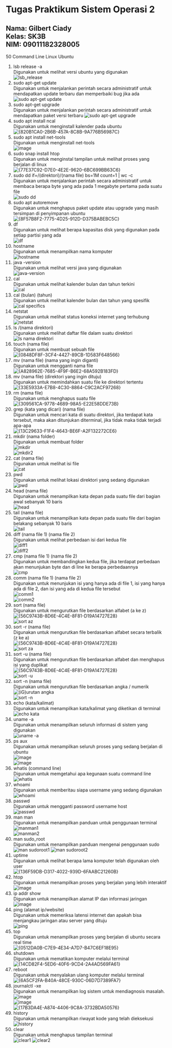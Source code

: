 # Tugas Praktikum Sistem Operasi 2
Nama: Gilbert Ciady  
Kelas: SK3B  
NIM: 09011182328005  
---  
50 Command Line Linux Ubuntu
1. lsb release -a  
   Digunakan untuk melihat versi ubuntu yang digunakan  
   ![lsb_release](https://github.com/user-attachments/assets/dfde309f-5b57-43a2-a4e6-b7c35827c837)  
2. sudo apt-get update  
   Digunakan untuk menjalankan perintah secara administratif untuk mendapatkan update terbaru dan memperbaiki bug jika ada  
   ![sudo apt-get update](https://github.com/user-attachments/assets/5798576d-cbd1-4244-89f6-d2a30bea365b)  
3. sudo apt-get upgrade  
   Digunakan untuk menjalankan perintah secara administratif untuk mendapatkan paket versi terbaru
   ![sudo apt-get upgrade](https://github.com/user-attachments/assets/cecd69aa-e4b8-4796-9862-3fdeaca67276)
4. sudo apt install ncal  
   Digunakan untuk menginstall kalender pada ubuntu  
   ![{820B1CA0-2B6B-457A-8C8B-9A776B56987C}](https://github.com/user-attachments/assets/789f13a5-afc5-40a7-b427-5ca302188988)
5. sudo apt install net-tools  
   Digunakan untuk menginstall net-tools  
   ![image](https://github.com/user-attachments/assets/e6a1fc50-3818-4a34-86bf-185ec70b4439)
6. sudo snap install htop  
   Digunakan untuk menginstal tampilan untuk melihat proses yang berjalan di linux  
   ![{77E37C92-D7E0-4E2E-9620-6BC699BB63C6}](https://github.com/user-attachments/assets/0fe410c8-e2f2-43e3-9ff9-12779c008fc9)  
7. sudo dd if=/(direktori)/(nama file) bs=1M count=1 | wc -c  
   Digunakan untuk menjalankan perintah secara administratif untuk membaca berapa byte yang ada pada 1 megabyte pertama pada suatu file  
   ![sudo dd](https://github.com/user-attachments/assets/8ed6ebda-7e22-414a-a152-8375ade29bee)
8. sudo apt autoremove  
   Digunakan untuk menghapus paket update atau upgrade yang masih tersimpan di penyimpanan ubuntu  
   ![{8F57B8F2-7775-4D25-912D-D375BABEBC5C}](https://github.com/user-attachments/assets/05832043-aa6e-4c93-b624-a699f41483c8)  
9. df  
   Digunakan untuk melihat berapa kapasitas disk yang digunakan pada setiap partisi yang ada  
   ![df](https://github.com/user-attachments/assets/4940f48e-3814-4061-8397-435b2e27c074)  
10. hostname  
   Digunakan untuk menampilkan nama komputer  
   ![hostname](https://github.com/user-attachments/assets/d806967e-e9b1-4a74-afe1-14cddc3b1a90)  
11. java -version  
   Digunakan untuk melihat versi java yang digunakan  
   ![java-version](https://github.com/user-attachments/assets/7cbe72fe-615b-4676-bf13-621e4ab9bfd5)  
12. cal  
   Digunakan untuk melihat kalender bulan dan tahun terkini  
   ![cal](https://github.com/user-attachments/assets/4697c519-1ad7-4af3-8a6d-99268b2299a6)  
13. cal (bulan) (tahun)  
    Digunakan untuk melihat kalender bulan dan tahun yang spesifik  
    ![cal specifics](https://github.com/user-attachments/assets/d3ab9386-6ea4-40e3-a2a1-66824da73f75)  
14. netstat  
    Digunakan untuk melihat status koneksi internet yang terhubung  
    ![netstat](https://github.com/user-attachments/assets/c6f9d026-c9b3-4cde-8623-44891423e731)  
15. ls /(nama direktori)  
    Digunakan untuk melihat daftar file dalam suatu direktori  
    ![ls nama direktori](https://github.com/user-attachments/assets/99bcc699-9ac6-416c-91bb-79b2ee6c0c74)
16. touch (nama file)  
    Digunakan untuk membuat sebuah file  
    ![{0848DF8F-3CF4-4427-89CB-1D583F648566}](https://github.com/user-attachments/assets/7a9d5a62-f2f4-4dd9-a471-af8349ab35ed)
17. mv (nama file) (nama yang ingin diganti)  
    Digunakan untuk mengganti nama file  
    ![{A828962E-7685-4F9F-B6E2-68A592B183FD}](https://github.com/user-attachments/assets/9c0ba1c7-2a05-425a-8bda-901e9939224b)  
18. mv (nama file) (direktori yang ingin dituju)  
    Digunakan untuk memindahkan suatu file ke direktori tertentu  
    ![{33E5933A-E7B8-4C30-8864-C9C2ACF97268}](https://github.com/user-attachments/assets/70e362b4-e495-481e-88d0-dd2ec938c4b7)  
19. rm (nama file)  
    Digunakan untuk menghapus suatu file  
    ![{309561CA-9778-4689-98A5-E22E58DDE73B}](https://github.com/user-attachments/assets/ed54efec-07a9-4976-aee4-1022a85cadf0)  
20. grep (kata yang dicari) (nama file)  
    Digunakan untuk mencari kata di suatu direktori, jika terdapat kata tersebut, maka akan ditunjukan diterminal, jika tidak maka tidak terjadi apa-apa  
    ![{13C29633-F1F4-4643-BE6F-A2F132272CE6}](https://github.com/user-attachments/assets/ab5a29d2-be5c-4321-9495-e47e67605490)  
21. mkdir (nama folder)  
    Digunakan untuk membuat folder  
    ![mkdir](https://github.com/user-attachments/assets/6d191d07-873d-4d11-a7e2-337ef1ba68fe)  
    ![mkdir2](https://github.com/user-attachments/assets/5c66b8b4-d5ed-47b8-b5c8-16368e16a6b0)  
22. cat (nama file)  
    Digunakan untuk melihat isi file  
    ![cat](https://github.com/user-attachments/assets/874357be-a581-4dec-87bc-6fe2eaa8c9ff)  
23. pwd  
    Digunakan untuk melihat lokasi direktori yang sedang digunakan  
    ![pwd](https://github.com/user-attachments/assets/7d7042bc-ff63-44f3-a68d-be8b1570450b)
24. head (nama file)  
    Digunakan untuk menampilkan kata depan pada suatu file dari bagian awal sebanyak 10 baris  
    ![head](https://github.com/user-attachments/assets/157e7069-e7cd-4eab-bf64-944d083ac516)
25. tail (nama file)  
    Digunakan untuk menampilkan kata depan pada suatu file dari bagian belakang sebanyak 10 baris  
    ![tail](https://github.com/user-attachments/assets/05c8a36a-a053-4ece-a1de-3791eea47171)
26. diff (nama file 1) (nama file 2)  
    Digunakan untuk melihat perbedaan isi dari kedua file  
    ![diff1](https://github.com/user-attachments/assets/daa34b85-c435-4c3c-9cb0-cf089b6651bb)  
    ![diff2](https://github.com/user-attachments/assets/fe11fa24-e14c-457f-931a-a24a893e3b82)  
27. cmp (nama file 1) (nama file 2)  
    Digunakan untuk membandingkan kedua file, jika terdapat perbedaan akan menunjukan byte dan di line ke berapa perbedaannya  
    ![cmp](https://github.com/user-attachments/assets/98f02070-a44b-4402-8e0f-46ceae23caa2)  
28. comm (nama file 1) (nama file 2)  
    Digunakan untuk menunjukan isi yang hanya ada di file 1, isi yang hanya ada di file 2, dan isi yang ada di kedua file tersebut  
    ![comm1](https://github.com/user-attachments/assets/c8bf56f6-14ec-43a0-84ff-1e8efd51a6f0)  
    ![comm2](https://github.com/user-attachments/assets/d7424be4-e81f-408d-93df-820559cb7b85)
29. sort (nama file)  
    Digunakan untuk mengurutkan file berdasarkan alfabet (a ke z)  
    ![{56C9743B-8D6E-4C4E-8F81-D19A14727E28}](https://github.com/user-attachments/assets/b7846bdd-c165-495a-a9d0-4c9ac81c8389)  
    ![sort az](https://github.com/user-attachments/assets/22b7db2d-9d08-4e5a-897b-35b517e3ab56)  
30. sort -r (nama file)  
    Digunakan untuk mengurutkan file berdasarkan alfabet secara terbalik (z ke a)  
    ![{56C9743B-8D6E-4C4E-8F81-D19A14727E28}](https://github.com/user-attachments/assets/a5b73c67-097f-4e99-8e9f-205036982f6a)  
    ![sort za](https://github.com/user-attachments/assets/234d88bb-3038-4198-8a45-9fd80d932601)
31. sort -u (nama file)  
    Digunakan untuk mengurutkan file berdasarkan alfabet dan menghapus isi yang duplikat  
    ![{56C9743B-8D6E-4C4E-8F81-D19A14727E28}](https://github.com/user-attachments/assets/b7846bdd-c165-495a-a9d0-4c9ac81c8389)  
    ![sort -u](https://github.com/user-attachments/assets/4b776758-f7c5-45c2-8a6e-7d7656b07a2a)  
32. sort -n (nama file)  
    Digunakan untuk mengurutkan file berdasarkan angka / numerik  
    ![(iG)urutan angka](https://github.com/user-attachments/assets/c4ff78f5-4f06-4a63-8022-9031f0a56bb7)  
    ![sort -n](https://github.com/user-attachments/assets/9e8c7f60-6601-48a6-8657-82c9be791e15)  
33. echo (kata/kalimat)  
    Digunakan untuk menampilkan kata/kalimat yang diketikan di terminal  
    ![echo kata](https://github.com/user-attachments/assets/1ee6e4c2-cd25-48a9-a6fb-f3d9987f77b8)  
34. uname -a  
    Digunakan untuk menampilkan seluruh informasi di sistem yang digunakan  
    ![uname -a](https://github.com/user-attachments/assets/dd668ee8-2e26-4f46-8009-9d13b0cc301b)  
35. ps aux  
    Digunakan untuk menampilkan seluruh proses yang sedang berjalan di ubuntu  
    ![image](https://github.com/user-attachments/assets/0bac4201-17b4-4196-81d2-84db8543862d)  
    ![image](https://github.com/user-attachments/assets/952556a7-4f9d-4a90-b5c3-3920bc374091)  
36. whatis (command line)  
    Digunakan untuk memgetahui apa kegunaan suatu command line  
    ![whatis](https://github.com/user-attachments/assets/2aaf6d3a-6026-4ca0-9801-40073e5b19fb)  
37. whoami  
    Digunakan untuk memberitau siapa username yang sedang digunakan  
    ![whoami](https://github.com/user-attachments/assets/e868f234-d1cb-41c2-864a-54bce94f2c69)  
38. passwd  
    Digunakan untuk mengganti password username host  
    ![passwd](https://github.com/user-attachments/assets/37d8ba5a-b173-45cd-a8ed-01d12f425c04)  
39. man man  
    Digunakan untuk menampilkan panduan untuk penggunaan terminal  
    ![manman1](https://github.com/user-attachments/assets/b2935327-77dd-4cbc-bd73-eca79ccf07da)  
    ![manman2](https://github.com/user-attachments/assets/3e590249-f1f9-4da8-a54f-7207d0385d82)
40. man sudo_root  
    Digunakan untuk menampilkan panduan mengenai penggunaan sudo  
    ![man sudoroot1](https://github.com/user-attachments/assets/0242bb92-b5be-42c8-af02-d97c22e03ec1)
    ![man sudoroot2](https://github.com/user-attachments/assets/c4102be6-919a-46f0-bf0f-777b30a3bef0)
41. uptime  
    Digunakan untuk melihat berapa lama komputer telah digunakan oleh user  
    ![{136F59DB-D317-4022-939D-6FAABC21260B}](https://github.com/user-attachments/assets/00a2948a-ed70-4250-bcfa-610387270bac)
42. htop  
    Digunakan untuk menampilkan proses yang berjalan yang lebih interaktif  
    ![image](https://github.com/user-attachments/assets/03669351-0b23-42ad-a43b-ccdee2a9544b)
43. ip addr show  
    Digunakan untuk menampilkan alamat IP dan informasi jaringan  
    ![image](https://github.com/user-attachments/assets/af0201c7-5e18-47ca-8889-483f212c008b)  
44. ping (alamat ip/website)  
    Digunakan untuk memeriksa latensi internet dan apakah bisa menjangkau jaringan atau server yang dituju  
    ![ping ](https://github.com/user-attachments/assets/64bed579-2da7-4c9d-a6a7-f4f0350d2e97)  
45. top  
    Digunakan untuk menampilkan proses yang berjalan di ubuntu secara real time  
    ![{0512DA0B-C7E9-4E34-A7D7-B47C6EF18E95}](https://github.com/user-attachments/assets/839c7462-6666-4432-860b-682f5c648a98)
46. shutdown  
    Digunakan untuk mematikan komputer melalui terminal  
    ![{14CD82F4-5ED6-40F6-9CD4-2A4AD569FA61}](https://github.com/user-attachments/assets/6dce693f-02fd-4117-adb2-30bc593cf8e7)
47. reboot  
    Digunakan untuk menyalakan ulang komputer melalui terminal  
    ![{6A5CF2FA-B40A-48CE-930C-06D7D7389FA7}](https://github.com/user-attachments/assets/54c0fde7-8a7e-4cda-a95b-618f88af4f95)  
48. journalctl -xe  
    Digunakan untuk menampilkan log sistem untuk mendiagnosis masalah.  
    ![image](https://github.com/user-attachments/assets/1f6cb991-6104-4f87-a31a-c719926a5590)  
    ![image](https://github.com/user-attachments/assets/186ffab2-13e4-4310-821c-ba68340aa808)  
    ![{17B3DA4E-A874-4406-9C8A-3732BDA50576}](https://github.com/user-attachments/assets/5f8337fa-ed77-49a6-a493-28763f1961f8)  
49. history  
    Digunakan untuk menampilkan riwayat kode yang telah dieksekusi  
    ![history](https://github.com/user-attachments/assets/60cc420d-4b6f-4545-b7ce-368f10560af4)
50. clear  
    Digunakan untuk menghapus tampilan terminal  
    ![clear1](https://github.com/user-attachments/assets/16aca60a-c7bd-4bed-8782-58833f056d12)
    ![clear2](https://github.com/user-attachments/assets/cabd4861-450b-415c-92dd-bed22169d0d2)





